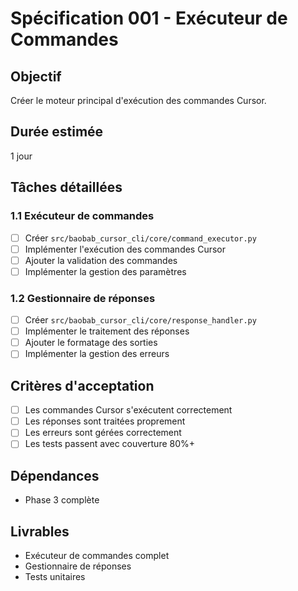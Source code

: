 # Spécification 001 - Exécuteur de Commandes

## Objectif
Créer le moteur principal d'exécution des commandes Cursor.

## Durée estimée
1 jour

## Tâches détaillées

### 1.1 Exécuteur de commandes
- [ ] Créer `src/baobab_cursor_cli/core/command_executor.py`
- [ ] Implémenter l'exécution des commandes Cursor
- [ ] Ajouter la validation des commandes
- [ ] Implémenter la gestion des paramètres

### 1.2 Gestionnaire de réponses
- [ ] Créer `src/baobab_cursor_cli/core/response_handler.py`
- [ ] Implémenter le traitement des réponses
- [ ] Ajouter le formatage des sorties
- [ ] Implémenter la gestion des erreurs

## Critères d'acceptation
- [ ] Les commandes Cursor s'exécutent correctement
- [ ] Les réponses sont traitées proprement
- [ ] Les erreurs sont gérées correctement
- [ ] Les tests passent avec couverture 80%+

## Dépendances
- Phase 3 complète

## Livrables
- Exécuteur de commandes complet
- Gestionnaire de réponses
- Tests unitaires
